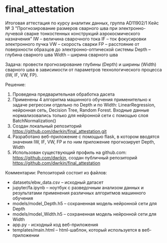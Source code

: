 # final_attestation

Итоговая аттестация по курсу аналитик данных, группа AD11902/1
Кейс № 3 "Прогнозирование размеров сварного шва при электронно-лучевой сварке тонкостенных конструкций аэрокосмического назначения"
IW – величина сварочного тока
IF – ток фокусировки электронного пучка
VW – скорость сварки
FP – расстояние от поверхности образцов до электронно-оптической системы
Depth – глубина сварного шва
Width – ширина сварного шва

Задача: провести прогнозирование глубины (Depth) и ширины (Width) сварного шва в зависимости от параметров технологического процесса (IW, IF, VW, FP).

Решение: 

1. Проведена предварительная обработка дасета
2. Применены 4 алгоритма машинного обучения применительно к задаче регрессии отдельно по Depth и по Width: LinearRegression, нейронная сеть, Decision Tree, Random Forest. Входные данные нормализовались только для нейронной сети с помощью слоя BatchNormalization()
3. Создан локальный репозиторий https://github.com/dwrkin/final_attestation.git
4. Разработано веб-приложение с помощью flask, в котором вводятся значения IW, IF, VW, FP и по ним приложение прогнозирует Depth, Width
5. Использован существующий профиль на github.com: https://github.com/dwrkin, создан публичный репозиторий https://github.com/dwrkin/final_attestation

Комментарии:
Репозиторий состоит из файлов:
- datasets/ebw_data.csv – исходный датасет
- jupyter/fa.ipynb – ноутбук c разведочным анализом данных и результатами применения различных алгоритмов машинного обучения
- models/model_Depth.h5 – сохраненная модель нейронной сети для Depth
- models/model_Width.h5 – сохраненная модель нейронной сети для Width
- app.py - исходный код веб-приложения
- templates/main.html – html-шаблон, который используется в веб-приложении
